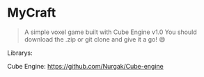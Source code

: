 MyCraft
=======

> A simple voxel game built with Cube Engine v1.0
> You should download the .zip or git clone and give it a go! :smile:


Librarys:

Cube Engine: https://github.com/Nurgak/Cube-engine
